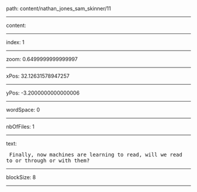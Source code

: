 path: content/nathan_jones_sam_skinner/11

----

content: 

----

index: 1

----

zoom: 0.6499999999999997

----

xPos: 32.12631578947257

----

yPos: -3.2000000000000006

----

wordSpace: 0

----

nbOfFiles: 1

----

text: <pre>
Finally,
now
machines
are
learning
to
read,
will
we
read
to
or
through
or
with
them?
</pre>


----

blockSize: 8

----

